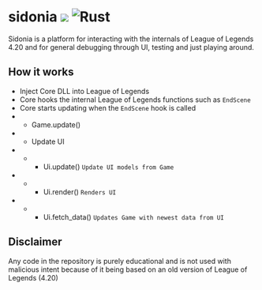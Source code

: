 # sidonia ![](https://tokei.rs/b1/github/sidonia-420/sidonia) ![Rust](https://github.com/sidonia-420/sidonia/workflows/Rust/badge.svg)
Sidonia is a platform for interacting with the internals of League of Legends 4.20 and for general debugging through UI, testing and just playing around.

## How it works
* Inject Core DLL into League of Legends
* Core hooks the internal League of Legends functions such as `EndScene`
* Core starts updating when the `EndScene` hook is called
* * Game.update()
* * Update UI
* * * Ui.update() `Update UI models from Game`
* * * Ui.render() `Renders UI`
* * * Ui.fetch_data() `Updates Game with newest data from UI`

## Disclaimer
Any code in the repository is purely educational and is not used with malicious intent because of it being based on an old version of League of Legends (4.20)

